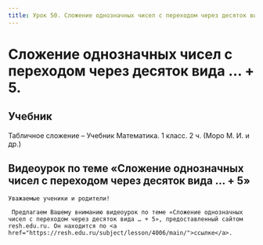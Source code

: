 ```yaml
---
title: Урок 50. Сложение однозначных чисел с переходом через десяток вида … + 5.
---
```


# Сложение однозначных чисел с переходом через десяток вида … + 5.

## Учебник

Табличное сложение – Учебник Математика. 1 класс. 2 ч. (Моро М. И. и др.)

## Видеоурок по теме «Сложение однозначных чисел с переходом через десяток вида … + 5»

<p>
	Уважаемые ученики и родители!  
</p>
<p>
	 Предлагаем Вашему вниманию видеоурок по теме «Сложение однозначных чисел с переходом через десяток вида … + 5», предоставленный сайтом resh.edu.ru. Он находится по <a href="https://resh.edu.ru/subject/lesson/4006/main/">ссылке</a>.
</p>